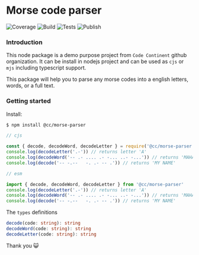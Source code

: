 # Morse code parser

![Coverage](https://img.shields.io/badge/coverage-100%25-brightgreen)
![Build](https://img.shields.io/badge/build-passing-brightgreen)
![Tests](https://img.shields.io/badge/tests-passing-brightgreen)
![Publish](https://img.shields.io/badge/publish-success-brightgreen)

### Introduction

This node package is a demo purpose project from `Code Continent` github organization. It can be install in nodejs project and can be used as `cjs` or `mjs` including typescript support.

This package will help you to parse any morse codes into a english letters, words, or a full text.

### Getting started

Install:

```sh
$ npm install @cc/morse-parser
```

```js
// cjs

const { decode, decodeWord, decodeLetter } = require('@cc/morse-parser')
console.log(decodeLetter('.-')) // returns letter 'A'
console.log(decodeWord('-- .- .... .- -... ..- -...')) // returns 'MAHABUB'
console.log(decode('-- -.--   -. .- -- .')) // returns 'MY NAME'

// esm

import { decode, decodeWord, decodeLetter } from '@cc/morse-parser'
console.log(decodeLetter('.-')) // returns letter 'A'
console.log(decodeWord('-- .- .... .- -... ..- -...')) // returns 'MAHABUB'
console.log(decode('-- -.--   -. .- -- .')) // returns 'MY NAME'
```

The `types` definitions

```typescript
decode(code: string): string
decodeWord(code: string): string
decodeLetter(code: string): string
```

Thank you 😺
